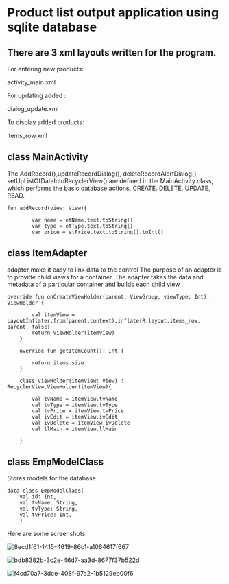 # Product list output application using sqlite database

## There are 3 xml layouts written for the program.


For entering new products:

activity_main.xml

For updating added :

dialog_update.xml

To display added products:

items_row.xml

## class MainActivity

The AddRecord(),updateRecordDialog(), deleteRecordAlertDialog(), setUpListOfDataIntoRecyclerView()  are defined in the MainActivity class, which performs the basic database actions, CREATE. DELETE. UPDATE, READ.
```
fun addRecord(view: View){

        var name = etName.text.toString()
        var type = etType.text.toString()
        var price = etPrice.text.toString().toInt()
```
## class ItemAdapter
adapter make it easy to link data to the control
The purpose of an adapter is to provide child views for a container. The adapter takes the data and metadata of a particular container and builds each child view
```
override fun onCreateViewHolder(parent: ViewGroup, viewType: Int): ViewHolder {

        val itemView = LayoutInflater.from(parent.context).inflate(R.layout.items_row, parent, false)
        return ViewHolder(itemView)
    }
    
    override fun getItemCount(): Int {

        return items.size
    }

    class ViewHolder(itemView: View) : RecyclerView.ViewHolder(itemView){

        val tvName = itemView.tvName
        val tvType = itemView.tvType
        val tvPrice = itemView.tvPrice
        val ivEdit = itemView.ivEdit
        val ivDelete = itemView.ivDelete
        val llMain = itemView.llMain

    }

```

## class EmpModelClass
Stores models for the database
```
data class EmpModelClass(
    val id: Int,
    val tvName: String,
    val tvType: String,
    val tvPrice: Int,
    )
```
Here are some screenshots:

![8ecd1f61-1415-4619-86c1-a1064617f667](https://user-images.githubusercontent.com/66710649/149754408-9551dbde-d3f7-43e9-bee4-17ce8f3092d8.jpeg)


![bdb8382b-3c2e-46d7-aa3d-8677f37b522d](https://user-images.githubusercontent.com/66710649/149754417-eafaf7f9-f63a-4f61-9284-aebfc62721d4.jpeg)


![f4cd70a7-3dce-408f-97a2-1b5129eb00f6](https://user-images.githubusercontent.com/66710649/149754419-f553a7c8-8bbc-4e15-8d0f-08173c9bd7bc.jpeg)
